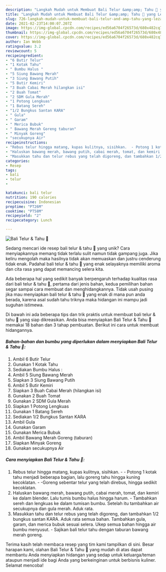 ```yaml
---
description: "Langkah Mudah untuk Membuat Bali Telur &amp;amp; Tahu 🍛 yang Lezat Sekali"
title: "Langkah Mudah untuk Membuat Bali Telur &amp;amp; Tahu 🍛 yang Lezat Sekali"
slug: 726-langkah-mudah-untuk-membuat-bali-telur-and-amp-tahu-yang-lezat-sekali
date: 2021-02-23T14:00:07.207Z
image: https://img-global.cpcdn.com/recipes/ed56a6704f26573d/680x482cq70/bali-telur-tahu-foto-resep-utama.jpg
thumbnail: https://img-global.cpcdn.com/recipes/ed56a6704f26573d/680x482cq70/bali-telur-tahu-foto-resep-utama.jpg
cover: https://img-global.cpcdn.com/recipes/ed56a6704f26573d/680x482cq70/bali-telur-tahu-foto-resep-utama.jpg
author: Ian Webb
ratingvalue: 3.2
reviewcount: 5
recipeingredient:
- "6 Butir Telur"
- "1 Kotak Tahu"
- " Bumbu Halus "
- "5 Siung Bawang Merah"
- "3 Siung Bawang Putih"
- "5 Butir Kemiri"
- "3 Buah Cabai Merah hilangkan isi"
- "2 Buah Tomat"
- "2 SDM Gula Merah"
- "1 Potong Lengkuas"
- "1 Batang Sereh"
- "1/2 Bungkus Santan KARA"
- " Gula"
- " Garam"
- " Merica Bubuk"
- " Bawang Merah Goreng taburan"
- " Minyak Goreng"
- "secukupnya Air"
recipeinstructions:
- "Rebus telur hingga matang, kupas kulitnya, sisihkan.  - Potong 1 kotak tahu menjadi beberapa bagian, lalu goreng tahu hingga kuning kecoklatan.  -Goreng sebentar telur yang telah direbus, hingga sedikit kecoklatan."
- "Haluskan bawang merah, bawang putih, cabai merah, tomat, dan kemiri ke dalam blender. Lalu tumis bumbu halus hingga harum.  Tambahkan sereh dan lengkuas ke dalam tumisan bumbu. Setelah itu tambahkan air secukupnya dan gula merah. Aduk rata."
- "Masukkan tahu dan telur rebus yang telah digoreng, dan tambahkan 1/2 bungkus santan KARA. Aduk rata semua bahan. Tambahkan gula, garam, dan merica bubuk sesuai selera. Ukep semua bahan hingga air bumbu menyusut.  Sajikan bali telur tahu dengan taburan bawang merah goreng."
categories:
- Resep
tags:
- bali
- telur
- 

katakunci: bali telur  
nutrition: 190 calories
recipecuisine: Indonesian
preptime: "PT26M"
cooktime: "PT58M"
recipeyield: "2"
recipecategory: Lunch

---
```



![Bali Telur &amp; Tahu 🍛](https://img-global.cpcdn.com/recipes/ed56a6704f26573d/680x482cq70/bali-telur-tahu-foto-resep-utama.jpg)

Sedang mencari ide resep bali telur &amp; tahu 🍛 yang unik? Cara menyiapkannya memang tidak terlalu sulit namun tidak gampang juga. Jika keliru mengolah maka hasilnya tidak akan memuaskan dan justru cenderung tidak enak. Padahal bali telur &amp; tahu 🍛 yang enak selayaknya memiliki aroma dan cita rasa yang dapat memancing selera kita.



Ada beberapa hal yang sedikit banyak berpengaruh terhadap kualitas rasa dari bali telur &amp; tahu 🍛, pertama dari jenis bahan, kedua pemilihan bahan segar sampai cara membuat dan menghidangkannya. Tidak usah pusing jika mau menyiapkan bali telur &amp; tahu 🍛 yang enak di mana pun anda berada, karena asal sudah tahu triknya maka hidangan ini mampu jadi suguhan istimewa.


Di bawah ini ada beberapa tips dan trik praktis untuk membuat bali telur &amp; tahu 🍛 yang siap dikreasikan. Anda bisa menyiapkan Bali Telur &amp; Tahu 🍛 memakai 18 bahan dan 3 tahap pembuatan. Berikut ini cara untuk membuat hidangannya.

<!--inarticleads1-->

##### Bahan-bahan dan bumbu yang diperlukan dalam menyiapkan Bali Telur &amp; Tahu 🍛:

1. Ambil 6 Butir Telur
1. Gunakan 1 Kotak Tahu
1. Sediakan  Bumbu Halus :
1. Ambil 5 Siung Bawang Merah
1. Siapkan 3 Siung Bawang Putih
1. Ambil 5 Butir Kemiri
1. Siapkan 3 Buah Cabai Merah (hilangkan isi)
1. Gunakan 2 Buah Tomat
1. Gunakan 2 SDM Gula Merah
1. Siapkan 1 Potong Lengkuas
1. Gunakan 1 Batang Sereh
1. Sediakan 1/2 Bungkus Santan KARA
1. Ambil  Gula
1. Gunakan  Garam
1. Gunakan  Merica Bubuk
1. Ambil  Bawang Merah Goreng (taburan)
1. Siapkan  Minyak Goreng
1. Gunakan secukupnya Air




<!--inarticleads2-->

##### Cara menyiapkan Bali Telur &amp; Tahu 🍛:

1. Rebus telur hingga matang, kupas kulitnya, sisihkan.  - - Potong 1 kotak tahu menjadi beberapa bagian, lalu goreng tahu hingga kuning kecoklatan.  - -Goreng sebentar telur yang telah direbus, hingga sedikit kecoklatan.
1. Haluskan bawang merah, bawang putih, cabai merah, tomat, dan kemiri ke dalam blender. Lalu tumis bumbu halus hingga harum.  - Tambahkan sereh dan lengkuas ke dalam tumisan bumbu. Setelah itu tambahkan air secukupnya dan gula merah. Aduk rata.
1. Masukkan tahu dan telur rebus yang telah digoreng, dan tambahkan 1/2 bungkus santan KARA. Aduk rata semua bahan. Tambahkan gula, garam, dan merica bubuk sesuai selera. Ukep semua bahan hingga air bumbu menyusut.  - Sajikan bali telur tahu dengan taburan bawang merah goreng.




Terima kasih telah membaca resep yang tim kami tampilkan di sini. Besar harapan kami, olahan Bali Telur &amp; Tahu 🍛 yang mudah di atas dapat membantu Anda menyiapkan hidangan yang sedap untuk keluarga/teman ataupun menjadi ide bagi Anda yang berkeinginan untuk berbisnis kuliner. Selamat mencoba!
